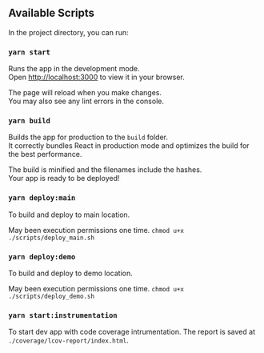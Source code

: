 ## Available Scripts

In the project directory, you can run:

### `yarn start`

Runs the app in the development mode.\
Open [http://localhost:3000](http://localhost:3000) to view it in your browser.

The page will reload when you make changes.\
You may also see any lint errors in the console.

### `yarn build`

Builds the app for production to the `build` folder.\
It correctly bundles React in production mode and optimizes the build for the best performance.

The build is minified and the filenames include the hashes.\
Your app is ready to be deployed!

### `yarn deploy:main`

To build and deploy to main location.

May been execution permissions one time. `chmod u+x ./scripts/deploy_main.sh`

### `yarn deploy:demo`

To build and deploy to demo location.

May been execution permissions one time. `chmod u+x ./scripts/deploy_demo.sh`

### `yarn start:instrumentation`

To start dev app with code coverage intrumentation. The report is saved at
`./coverage/lcov-report/index.html`.
